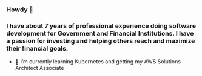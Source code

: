 ###  Howdy 🤠

### I have about 7 years of professional experience doing software development for Government and Financial Institutions. I have a passion for investing and helping others reach and maximize their financial goals.


- 🌱 I’m currently learning Kubernetes and getting my AWS Solutions Architect Associate
